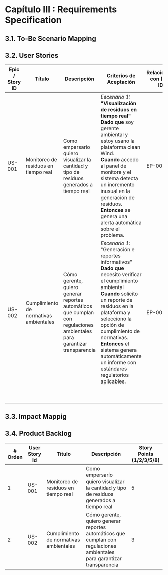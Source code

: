 # Capítulo III : Requirements Specification 
## 3.1. To-Be Scenario Mapping
## 3.2. User Stories

|  Epic / Story ID  |  Título  |  Descripción  |  Criterios de Aceptación  |  Relacionado con (Epic ID)  |
|-------------------|----------|---------------|---------------------------|-----------------------------|
| US-001            | Monitoreo de residuos en tiempo real | Como empersarío quiero visualizar la cantidad y tipo de residuos generados a tiempo real | *Escenario 1:* <br/> **"Visualización de residuos en tiempo real"** <br/> **Dado que** soy gerente ambiental y estoy usano la plataforma clean Wind. <br/> **Cuando** accedo al panel de monitore y el sistema detecta un incremento inusual en la generación de residuos. <br/> **Entonces** se genera una alerta automática sobre el problema. | EP-001 |
| US-002            | Cumplimiento de normativas ambientales | Cómo gerente, quiero generar reportes automáticos que cumplan con regulaciones ambientales para garantizar transparencia | *Escenario 1:* <br/> "Generación e reportes informativos" <br/> **Dado que** necesito verificar el cumplimiento ambiental <br/> **Cuando** solicito un reporte de residuos en la plataforma y selecciono la opción de cumplimiento de normativas. </br> **Entonces** el sistema genera automáticamente un informe con estándares regulatorios aplicables. | EP-002 |
|                   |          |               |                           |                             |
|                   |          |               |                           |                             |
|                   |          |               |                           |                             |
|                   |          |               |                           |                             |
|                   |          |               |                           |                             |
|                   |          |               |                           |                             |
|                   |          |               |                           |                             |
|                   |          |               |                           |                             |
|                   |          |               |                           |                             |

## 3.3. Impact Mappig
## 3.4. Product Backlog

| # Orden |  User Story Id  |  Título                                 |  Descripción                                                                             |  Story Points (1/2/3/5/8)   |
|---------|-----------------|-----------------------------------------|------------------------------------------------------------------------------------------|-----------------------------|
| 1       |   US-001        | Monitoreo de residuos en tiempo real    | Como empersarío quiero visualizar la cantidad y tipo de residuos generados a tiempo real |                 5           |
| 2       |   US-002        | Cumplimiento de normativas ambientales  | Cómo gerente, quiero generar reportes automáticos que cumplan con regulaciones ambientales para garantizar transparencia  |        3         |
